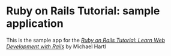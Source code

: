 # Ruby on Rails Tutorial: sample application

This is the sample app for the [*Ruby on Rails Tutorial:
Learn Web Development with Rails*](http://railstutorial.org/) by Michael Hartl